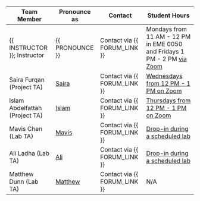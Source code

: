| Team Member                    | Pronounce as                                  | Contact                      | Student Hours                                                                                                                                           |
|--------------------------------|-----------------------------------------------|------------------------------|---------------------------------------------------------------------------------------------------------------------------------------------------------|
| {{ INSTRUCTOR }}; Instructor   | {{ PRONOUNCE }}                               | Contact via {{ FORUM_LINK }} | Mondays from 11 AM - 12 PM in EME 0050 and Fridays 1 PM - 2 PM [via Zoom](https://ubc.zoom.us/j/67640303816?pwd=anVOVTJSSnA3T2hCK09idDF5Z0tEQT09)       |
| Saira Furqan (Project TA)      | [Saira]()                                     | Contact via {{ FORUM_LINK }} | [Wednesdays from 12 PM - 1 PM on Zoom](https://ubc.zoom.us/j/64465950880?pwd=aWgwV085Z3pWT1dCZ0NMMWc4NWhzQT09)                                           |
| Islam Abdelfattah (Project TA) | [Islam](https://namedrop.io/islamabdelfattah) | Contact via {{ FORUM_LINK }} | [Thursdays from 12 PM - 1 PM on Zoom](https://ubc.zoom.us/j/64061448764?pwd=NUwzclN5UWRhWUJETjZRNnBTeERrdz09)                                          |
| Mavis Chen (Lab TA)            | [Mavis](https://namedrop.io/mavischen)        | Contact via {{ FORUM_LINK }} | [Drop-in during a scheduled lab](https://courses.students.ubc.ca/cs/courseschedule?tname=subj-course&course=301&campuscd=UBCO&dept=DATA&pname=subjarea) |
| Ali Ladha (Lab TA)             | [Ali](https://namedrop.io/aliladha)           | Contact via {{ FORUM_LINK }} | [Drop-in during a scheduled lab](https://courses.students.ubc.ca/cs/courseschedule?tname=subj-course&course=301&campuscd=UBCO&dept=DATA&pname=subjarea) |
| Matthew Dunn (Lab TA)          | [Matthew]()                                   | Contact via {{ FORUM_LINK }} | N/A                                                                                                                                                     |

